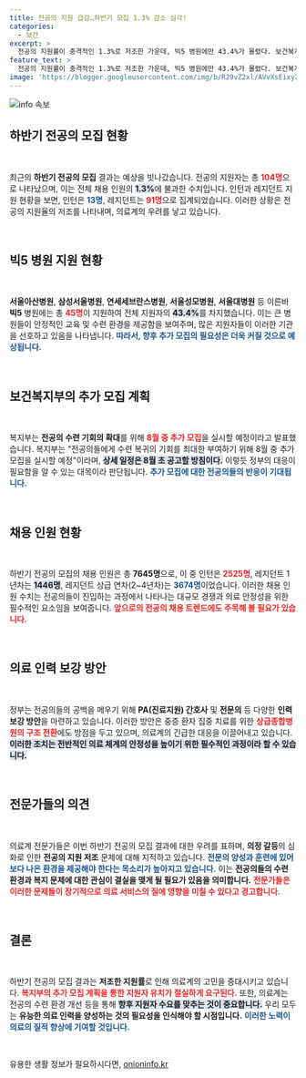 ```yaml
---
title: 전공의 지원 급감…하반기 모집 1.3% 감소 심각!
categories:
  - 보건
excerpt: >
  전공의 지원률이 충격적인 1.3%로 저조한 가운데, 빅5 병원에만 43.4%가 몰렸다. 보건복지부는 이달 중 추가 모집 소식을 전하며, 의료계의 위기를 극복할 희망을 찾고 있다! 클릭하고 자세히 알아보세요.
feature_text: >
  전공의 지원률이 충격적인 1.3%로 저조한 가운데, 빅5 병원에만 43.4%가 몰렸다. 보건복지부는 이달 중 추가 모집 소식을 전하며, 의료계의 위기를 극복할 희망을 찾고 있다! 클릭하고 자세히 알아보세요.
image: 'https://blogger.googleusercontent.com/img/b/R29vZ2xl/AVvXsEixyZcFfHzMRdzZMjFBmAUKJYCLCGyLL1o632UiGVXcaFdKo_bkvkuCioo0uUKlGfBVcT3P84aROyZIXSBEx3Aw5nCQ3pTgDom1WDC4m8eifvWiAmWEEVb4x6G_l8C0QH225ldMjyaFvpxGEBGNO37VmDTDMHGhJPq73UglMfDca1-0aw/s1600/blogspot.png'
---
```


<p><img src="https://blogger.googleusercontent.com/img/b/R29vZ2xl/AVvXsEixyZcFfHzMRdzZMjFBmAUKJYCLCGyLL1o632UiGVXcaFdKo_bkvkuCioo0uUKlGfBVcT3P84aROyZIXSBEx3Aw5nCQ3pTgDom1WDC4m8eifvWiAmWEEVb4x6G_l8C0QH225ldMjyaFvpxGEBGNO37VmDTDMHGhJPq73UglMfDca1-0aw/s1600/blogspot.png" alt="info 속보" /></p>

<h2 data-ke-size="size26">하반기 전공의 모집 현황</h2>

<p data-ke-size="size16">&nbsp;</p>

<p>최근의 <b>하반기 전공의 모집</b> 결과는 예상을 빗나갔습니다. 전공의 지원자는 총 <b><span style="color: #ee2323;">104명</span></b>으로 나타났으며, 이는 전체 채용 인원의 <b><span style="background-color: #21538527;">1.3%</b></span>에 불과한 수치입니다. 인턴과 레지던트 지원 현황을 보면, 인턴은 <b><span style="color: #1a5490;">13명</span></b>, 레지던트는 <b><span style="color: #ee2323;">91명</span></b>으로 집계되었습니다. 이러한 상황은 전공의 지원율의 저조를 나타내며, 의료계의 우려를 낳고 있습니다.</p></p>

<p data-ke-size="size16">&nbsp;</p>

<h2 data-ke-size="size26">빅5 병원 지원 현황</h2>

<p data-ke-size="size16">&nbsp;</p>

<p><b>서울아산병원</b>, <b>삼성서울병원</b>, <b>연세세브란스병원</b>, <b>서울성모병원</b>, <b>서울대병원</b> 등 이른바 <b>빅5</b> 병원에는 총 <b><span style="color: #ee2323;">45명</span></b>이 지원하여 전체 지원자의 <b><span style="background-color: #21538527;">43.4%</b></span>를 차지했습니다. 이는 큰 병원들이 안정적인 교육 및 수련 환경을 제공함을 보여주며, 많은 지원자들이 이러한 기관을 선호하고 있음을 나타냅니다. <b><span style="color: #1a5490;">따라서, 향후 추가 모집의 필요성은 더욱 커질 것으로 예상됩니다.</span></b></p></p>

<p data-ke-size="size16">&nbsp;</p>

<h2 data-ke-size="size26">보건복지부의 추가 모집 계획</h2>

<p data-ke-size="size16">&nbsp;</p>

<p>복지부는 <b>전공의 수련 기회의 확대</b>를 위해 <b><span style="color: #ee2323;">8월 중 추가 모집</span></b>을 실시할 예정이라고 발표했습니다. 복지부는 "전공의들에게 수련 복귀의 기회를 최대한 부여하기 위해 8월 중 추가 모집을 실시할 예정"이라며, <b><span style="background-color: #21538527;">상세 일정은 8월 초 공고할 방침이다.</b></span> 이렇듯 정부의 대응이 필요함을 알 수 있는 대목이라 판단됩니다. <b><span style="color: #1a5490;">추가 모집에 대한 전공의들의 반응이 기대됩니다.</span></b></p></p>

<p data-ke-size="size16">&nbsp;</p>

<h2 data-ke-size="size26">채용 인원 현황</h2>

<p data-ke-size="size16">&nbsp;</p>

<p>하반기 전공의 모집의 채용 인원은 총 <b>7645명</b>으로, 이 중 인턴은 <b><span style="color: #ee2323;">2525명</span></b>, 레지던트 1년차는 <b><span style="background-color: #21538527;">1446명</span></b>, 레지던트 상급 연차(2~4년차)는 <b><span style="color: #1a5490;">3674명</span></b>이었습니다. 이러한 채용 인원 수치는 전공의들이 진입하는 과정에서 나타나는 대규모 경쟁과 의료 안정성을 위한 필수적인 요소임을 보여줍니다. <b><span style="color: #ee2323;">앞으로의 전공의 채용 트렌드에도 주목해 볼 필요가 있습니다.</span></b></p></p>

<p data-ke-size="size16">&nbsp;</p>

<h2 data-ke-size="size26">의료 인력 보강 방안</h2>

<p data-ke-size="size16">&nbsp;</p>

<p>정부는 전공의들의 공백을 메우기 위해 <b>PA(진료지원) 간호사</b> 및 <b>전문의</b> 등 다양한 <b>인력 보강 방안</b>을 마련하고 있습니다. 이러한 방안은 중증 환자 집중 치료를 위한 <b><span style="color: #ee2323;">상급종합병원의 구조 전환</span></b>에도 방점을 두고 있으며, 의료계의 긴급한 대응을 이끌어내고 있습니다. <b><span style="background-color: #21538527;">이러한 조치는 전반적인 의료 체계의 안정성을 높이기 위한 필수적인 과정이라 할 수 있습니다.</span></b></p></p>

<p data-ke-size="size16">&nbsp;</p>

<h2 data-ke-size="size26">전문가들의 의견</h2>

<p data-ke-size="size16">&nbsp;</p>

<p>의료계 전문가들은 이번 하반기 전공의 모집 결과에 대한 우려를 표하며, <b>의정 갈등</b>의 심화로 인한 <b>전공의 지원 저조</b> 문제에 대해 지적하고 있습니다. <b><span style="color: #1a5490;">전문의 양성과 훈련에 있어 보다 나은 환경을 제공해야 한다는 목소리가 높아지고 있습니다.</span></b> 이는 <b>전공의들의 수련 환경과 복지 문제에 대한 관심이 결실을 맺게 될 필요가 있음을 의미합니다.</b> <b><span style="color: #ee2323;">전문가들은 이러한 문제들이 장기적으로 의료 서비스의 질에 영향을 미칠 수 있다고 경고합니다.</span></b></p></p>

<p data-ke-size="size16">&nbsp;</p>

<h2 data-ke-size="size26">결론</h2>

<p data-ke-size="size16">&nbsp;</p>

<p>하반기 전공의 모집 결과는 <b>저조한 지원률</b>로 인해 의료계의 고민을 증대시키고 있습니다. <b><span style="color: #ee2323;">복지부의 추가 모집 계획을 통한 지원자 유치가 절실하게 요구된다.</span></b> 또한, 의료계는 전공의 수련 환경 개선 등을 통해 <b><span style="background-color: #21538527;">향후 지원자 수요를 맞추는 것이 중요합니다.</span></b> 우리 모두는 <b>유능한 의료 인력을 양성하는 것의 필요성을 인식해야 할 시점입니다.</b> <b><span style="color: #1a5490;">이러한 노력이 의료의 질적 향상에 기여할 것입니다.</span></b></p></p>

<p data-ke-size="size16">&nbsp;</p>
유용한 생활 정보가 필요하시다면, <a href="https://onioninfo.kr" rel="dofollow">onioninfo.kr</a>



